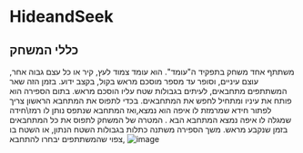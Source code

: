 # HideandSeek
## כללי המשחק
משתתף אחד משחק בתפקיד ה"עומד". הוא עומד צמוד לעץ, קיר או כל עצם גבוה אחר, עוצם עיניים, וסופר עד מספר מוסכם מראש בקול, בקצב ידוע. בזמן הזה שאר המשתתפים מתחבאים, לעיתים בגבולות שטח עליו הוסכם מראש. בתום הספירה הוא פותח את עיניו ומתחיל לחפש את המתחבאים. בכדי לתפוס את המתחבא הראשון צריך לפתור חידא שמרמזת לו איפה הוא נמצא,ואז המתחבא שנתפס נותן לו רמז\חידה שמגלה לו איפה נמצא המתחבא הבא . המטרה של המשחק לתפוס את כל המתחבאים בזמן שנקבע מראש. משך הספירה משתנה כתלות בגבולות השטח הנתון, או השטח בו צפוי שהמשתתפים יבחרו להתחבא,
![image](https://i.imgur.com/pPL4Ji0.jpeg)
